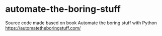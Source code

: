 # automate-the-boring-stuff
Source code made based on book Automate the boring stuff with Python
https://automatetheboringstuff.com/
